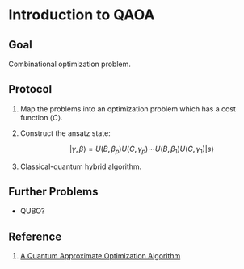 <head>
    <script type="text/x-mathjax-config">
    MathJax.Hub.Config({
        TeX: {
        equationNumbers: {
            autoNumber: "AMS"
        }
        },
        tex2jax: {
        inlineMath: [ ['$', '$'], ['\\(', '\\)'] ],
        processEscapes: true,
    }
    });
    MathJax.Hub.Register.MessageHook("Math Processing Error",function (message) {
        alert("Math Processing Error: "+message[1]);
        });
    MathJax.Hub.Register.MessageHook("TeX Jax - parse error",function (message) {
        alert("Math Processing Error: "+message[1]);
        });
    </script>
    <script type="text/javascript" async
    src="https://cdn.mathjax.org/mathjax/latest/MathJax.js?config=TeX-MML-AM_CHTML">
    </script>
</head>

# Introduction to QAOA

## Goal

Combinational optimization problem.

## Protocol

1. Map the problems into an optimization problem which has a cost function $\langle C \rangle$.
2. Construct the ansatz state:

   $$|\gamma,\beta\rangle=U(B,\beta_p)U(C,\gamma_p)\cdots U(B,\beta_1)U(C,\gamma_1)|s\rangle$$

3. Classical-quantum hybrid algorithm.
   
## Further Problems

- QUBO?

## Reference

1. [A Quantum Approximate Optimization Algorithm](https://arxiv.org/abs/1411.4028v1)
